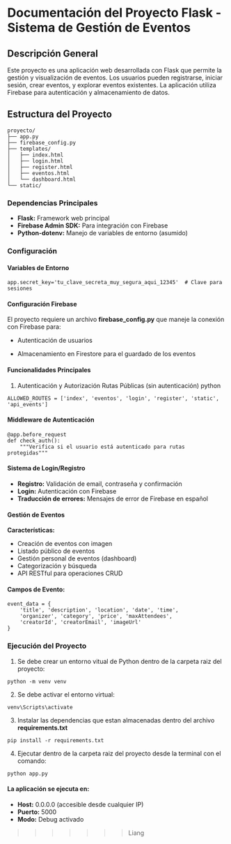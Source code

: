 # Documentación del Proyecto Flask - Sistema de Gestión de Eventos
## Descripción General

Este proyecto es una aplicación web desarrollada con Flask que permite la gestión y visualización de eventos. Los usuarios pueden registrarse, iniciar sesión, crear eventos, y explorar eventos existentes. La aplicación utiliza Firebase para autenticación y almacenamiento de datos.


## Estructura del Proyecto

```
proyecto/
├── app.py                 
├── firebase_config.py    
├── templates/            
│   ├── index.html
│   ├── login.html
│   ├── register.html
│   ├── eventos.html
│   └── dashboard.html
└── static/             
```

### Dependencias Principales

- **Flask:** Framework web principal
- **Firebase Admin SDK:** Para integración con Firebase
- **Python-dotenv:** Manejo de variables de entorno (asumido)

### Configuración
#### Variables de Entorno
```
app.secret_key='tu_clave_secreta_muy_segura_aqui_12345'  # Clave para sesiones
```

#### Configuración Firebase

El proyecto requiere un archivo **firebase_config.py** que maneje la conexión con Firebase para:

- Autenticación de usuarios

- Almacenamiento en Firestore para el guardado de los eventos


#### Funcionalidades Principales

1. Autenticación y Autorización
Rutas Públicas (sin autenticación)
python

```
ALLOWED_ROUTES = ['index', 'eventos', 'login', 'register', 'static', 'api_events']
```

#### Middleware de Autenticación

```
@app.before_request
def check_auth():
    """Verifica si el usuario está autenticado para rutas protegidas"""
```

#### Sistema de Login/Registro

- **Registro:** Validación de email, contraseña y confirmación
- **Login:** Autenticación con Firebase
- **Traducción de errores:** Mensajes de error de Firebase en español

#### Gestión de Eventos
**Características:**
- Creación de eventos con imagen
- Listado público de eventos
- Gestión personal de eventos (dashboard)
- Categorización y búsqueda
- API RESTful para operaciones CRUD

#### Campos de Evento:
```
event_data = {
    'title', 'description', 'location', 'date', 'time',
    'organizer', 'category', 'price', 'maxAttendees',
    'creatorId', 'creatorEmail', 'imageUrl'
}
```

### Ejecución del Proyecto

1. Se debe crear un entorno vitual de Python dentro de la carpeta raiz del proyecto:

```
python -m venv venv
```

2. Se debe activar el entorno virtual:

```
venv\Scripts\activate
```

3. Instalar las dependencias que estan almacenadas dentro del archivo **requirements.txt**

```
pip install -r requirements.txt
```

4. Ejecutar dentro de la carpeta raiz del proyecto desde la terminal con el comando:

```
python app.py
```

#### La aplicación se ejecuta en:
- **Host:** 0.0.0.0 (accesible desde cualquier IP)
- **Puerto:** 5000
- **Modo:** Debug activado
>>>>>>> Liang
